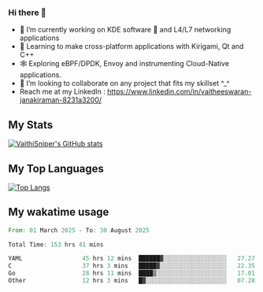 ### Hi there 👋

- 🔭 I’m currently working on KDE software 💓 and L4/L7 networking applications 
- 📖 Learning to make cross-platform applications with Kirigami, Qt and C++
- 🕸️ Exploring eBPF/DPDK, Envoy and instrumenting Cloud-Native applications. 
- 👯 I’m looking to collaborate on any project that fits my skillset ^_^
- Reach me at my LinkedIn : https://www.linkedin.com/in/vaitheeswaran-janakiraman-8231a3200/

## My Stats
[![VaithiSniper's GitHub stats](https://github-readme-stats.vercel.app/api?username=VaithiSniper&hide=stars&theme=radical)](https://github.com/anuraghazra/github-readme-stats)

## My Top Languages

[![Top Langs](https://github-readme-stats.vercel.app/api/top-langs/?username=VaithiSniper&layout=compact)](https://github.com/anuraghazra/github-readme-stats)

## My wakatime usage

<!--START_SECTION:waka-->

```rust
From: 01 March 2025 - To: 30 August 2025

Total Time: 153 hrs 41 mins

YAML                 45 hrs 12 mins  ██████▓░░░░░░░░░░░░░░░░░░   27.27 %
C                    37 hrs 3 mins   █████▓░░░░░░░░░░░░░░░░░░░   22.35 %
Go                   28 hrs 11 mins  ████▒░░░░░░░░░░░░░░░░░░░░   17.01 %
Other                12 hrs 3 mins   █▓░░░░░░░░░░░░░░░░░░░░░░░   07.28 %
```

<!--END_SECTION:waka-->
